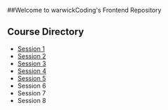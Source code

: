 ##Welcome to warwickCoding's Frontend Repository

Course Directory
----------------

- [Session 1][1]
- [Session 2][2]
- [Session 3][3]
- [Session 4][4]
- [Session 5][5]
- Session 6
- Session 7
- Session 8

[1]: /session_1
[2]: /session_2
[3]: /session_3
[4]: /session_4
[5]: /session_5

